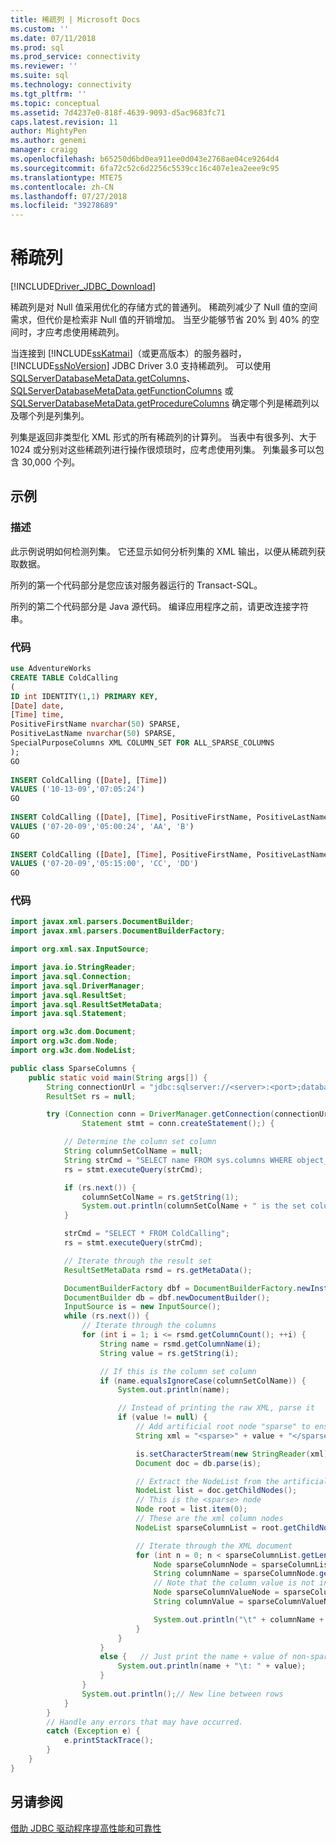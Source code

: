 ```yaml
---
title: 稀疏列 | Microsoft Docs
ms.custom: ''
ms.date: 07/11/2018
ms.prod: sql
ms.prod_service: connectivity
ms.reviewer: ''
ms.suite: sql
ms.technology: connectivity
ms.tgt_pltfrm: ''
ms.topic: conceptual
ms.assetid: 7d4237e0-818f-4639-9093-d5ac9683fc71
caps.latest.revision: 11
author: MightyPen
ms.author: genemi
manager: craigg
ms.openlocfilehash: b65250d6bd0ea911ee0d043e2768ae04ce9264d4
ms.sourcegitcommit: 6fa72c52c6d2256c5539cc16c407e1ea2eee9c95
ms.translationtype: MTE75
ms.contentlocale: zh-CN
ms.lasthandoff: 07/27/2018
ms.locfileid: "39278689"
---
```

# <a name="sparse-columns"></a>稀疏列
[!INCLUDE[Driver_JDBC_Download](../../includes/driver_jdbc_download.md)]

  稀疏列是对 Null 值采用优化的存储方式的普通列。 稀疏列减少了 Null 值的空间需求，但代价是检索非 Null 值的开销增加。 当至少能够节省 20% 到 40% 的空间时，才应考虑使用稀疏列。  
  
 当连接到 [!INCLUDE[ssKatmai](../../includes/sskatmai_md.md)]（或更高版本）的服务器时，[!INCLUDE[ssNoVersion](../../includes/ssnoversion_md.md)] JDBC Driver 3.0 支持稀疏列。 可以使用 [SQLServerDatabaseMetaData.getColumns](../../connect/jdbc/reference/getcolumns-method-sqlserverdatabasemetadata.md)、[SQLServerDatabaseMetaData.getFunctionColumns](../../connect/jdbc/reference/getfunctioncolumns-method-sqlserverdatabasemetadata.md) 或 [SQLServerDatabaseMetaData.getProcedureColumns](../../connect/jdbc/reference/getprocedurecolumns-method-sqlserverdatabasemetadata.md) 确定哪个列是稀疏列以及哪个列是列集列。  
  
 列集是返回非类型化 XML 形式的所有稀疏列的计算列。 当表中有很多列、大于 1024 或分别对这些稀疏列进行操作很烦琐时，应考虑使用列集。 列集最多可以包含 30,000 个列。  
  
## <a name="example"></a>示例  
  
### <a name="description"></a>描述  
 此示例说明如何检测列集。 它还显示如何分析列集的 XML 输出，以便从稀疏列获取数据。  
  
 所列的第一个代码部分是您应该对服务器运行的 Transact-SQL。  
  
 所列的第二个代码部分是 Java 源代码。 编译应用程序之前，请更改连接字符串。  
  
### <a name="code"></a>代码  
  
```sql
use AdventureWorks  
CREATE TABLE ColdCalling  
(  
ID int IDENTITY(1,1) PRIMARY KEY,  
[Date] date,  
[Time] time,  
PositiveFirstName nvarchar(50) SPARSE,  
PositiveLastName nvarchar(50) SPARSE,  
SpecialPurposeColumns XML COLUMN_SET FOR ALL_SPARSE_COLUMNS  
);  
GO  
  
INSERT ColdCalling ([Date], [Time])  
VALUES ('10-13-09','07:05:24')  
GO  
  
INSERT ColdCalling ([Date], [Time], PositiveFirstName, PositiveLastName)  
VALUES ('07-20-09','05:00:24', 'AA', 'B')  
GO  
  
INSERT ColdCalling ([Date], [Time], PositiveFirstName, PositiveLastName)  
VALUES ('07-20-09','05:15:00', 'CC', 'DD')  
GO  
```  
  
### <a name="code"></a>代码  
  
```java
import javax.xml.parsers.DocumentBuilder;
import javax.xml.parsers.DocumentBuilderFactory;

import org.xml.sax.InputSource;

import java.io.StringReader;
import java.sql.Connection;
import java.sql.DriverManager;
import java.sql.ResultSet;
import java.sql.ResultSetMetaData;
import java.sql.Statement;

import org.w3c.dom.Document;
import org.w3c.dom.Node;
import org.w3c.dom.NodeList;

public class SparseColumns {
    public static void main(String args[]) {
        String connectionUrl = "jdbc:sqlserver://<server>:<port>;databaseName=AdventureWorks;user=<user>;password=<password>";
        ResultSet rs = null;

        try (Connection conn = DriverManager.getConnection(connectionUrl);
                Statement stmt = conn.createStatement();) {

            // Determine the column set column
            String columnSetColName = null;
            String strCmd = "SELECT name FROM sys.columns WHERE object_id=(SELECT OBJECT_ID('ColdCalling')) AND is_column_set = 1";
            rs = stmt.executeQuery(strCmd);

            if (rs.next()) {
                columnSetColName = rs.getString(1);
                System.out.println(columnSetColName + " is the set column!");
            }

            strCmd = "SELECT * FROM ColdCalling";
            rs = stmt.executeQuery(strCmd);

            // Iterate through the result set
            ResultSetMetaData rsmd = rs.getMetaData();

            DocumentBuilderFactory dbf = DocumentBuilderFactory.newInstance();
            DocumentBuilder db = dbf.newDocumentBuilder();
            InputSource is = new InputSource();
            while (rs.next()) {
                // Iterate through the columns
                for (int i = 1; i <= rsmd.getColumnCount(); ++i) {
                    String name = rsmd.getColumnName(i);
                    String value = rs.getString(i);

                    // If this is the column set column
                    if (name.equalsIgnoreCase(columnSetColName)) {
                        System.out.println(name);

                        // Instead of printing the raw XML, parse it
                        if (value != null) {
                            // Add artificial root node "sparse" to ensure XML is well formed
                            String xml = "<sparse>" + value + "</sparse>";

                            is.setCharacterStream(new StringReader(xml));
                            Document doc = db.parse(is);

                            // Extract the NodeList from the artificial root node that was added
                            NodeList list = doc.getChildNodes();
                            // This is the <sparse> node
                            Node root = list.item(0);
                            // These are the xml column nodes
                            NodeList sparseColumnList = root.getChildNodes();

                            // Iterate through the XML document
                            for (int n = 0; n < sparseColumnList.getLength(); ++n) {
                                Node sparseColumnNode = sparseColumnList.item(n);
                                String columnName = sparseColumnNode.getNodeName();
                                // Note that the column value is not in the sparseColumNode, it is the value of the first child of it
                                Node sparseColumnValueNode = sparseColumnNode.getFirstChild();
                                String columnValue = sparseColumnValueNode.getNodeValue();

                                System.out.println("\t" + columnName + "\t: " + columnValue);
                            }
                        }
                    }
                    else {   // Just print the name + value of non-sparse columns
                        System.out.println(name + "\t: " + value);
                    }
                }
                System.out.println();// New line between rows
            }
        }
        // Handle any errors that may have occurred.
        catch (Exception e) {
            e.printStackTrace();
        }
    }
}
```  
  
## <a name="see-also"></a>另请参阅  
 [借助 JDBC 驱动程序提高性能和可靠性](../../connect/jdbc/improving-performance-and-reliability-with-the-jdbc-driver.md)  
  
  
